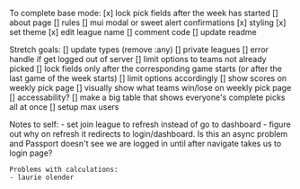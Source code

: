 To complete base mode:
    [x] lock pick fields after the week has started
    [] about page
    [] rules
    [] mui modal or sweet alert confirmations
    [x] styling
        [x] set theme
    [x] edit league name
    [] comment code
    [] update readme

Stretch goals:
    [] update types (remove :any)
    [] private leagues
    [] error handle if get logged out of server
    [] limit options to teams not already picked
    [] lock fields only after the corresponding game starts (or after the last game of the week starts)
        [] limit options accordingly
    [] show scores on weekly pick page
    [] visually show what teams win/lose on weekly pick page
    [] accessability?
    [] make a big table that shows everyone's complete picks all at once
    [] setup max users


Notes to self:
    - set join league to refresh instead of go to dashboard
        - figure out why on refresh it redirects to login/dashboard. Is this an async problem and Passport doesn't see we are logged in until after navigate takes us to login page?

    Problems with calculations:
    - laurie olender



